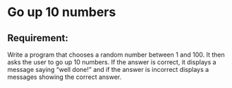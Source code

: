 # Go up 10 numbers

## Requirement:

Write a program that chooses a random number between 1 and 100. It then asks the user to go up 10 numbers. If the answer is correct, it displays a message saying “well done!” and if the answer is incorrect displays a messages showing the correct answer.
